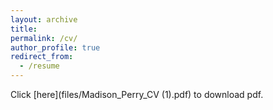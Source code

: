 ```yaml
---
layout: archive
title:
permalink: /cv/
author_profile: true
redirect_from:
  - /resume
---
```

Click [here](files/Madison_Perry_CV (1).pdf) to download pdf.
